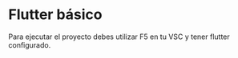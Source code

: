 <h1> Flutter básico </h1>
Para ejecutar el proyecto debes utilizar F5 en tu VSC y tener flutter configurado.
